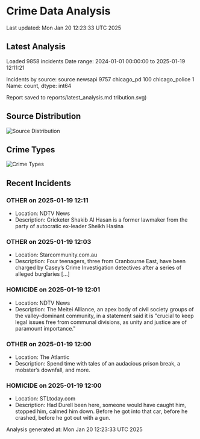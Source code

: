 # Crime Data Analysis
Last updated: Mon Jan 20 12:23:33 UTC 2025

## Latest Analysis

Loaded 9858 incidents
Date range: 2024-01-01 00:00:00 to 2025-01-19 12:11:21

Incidents by source:
source
newsapi           9757
chicago_pd         100
chicago_police       1
Name: count, dtype: int64

Report saved to reports/latest_analysis.md
tribution.svg)

## Source Distribution
![Source Distribution](images/source_distribution.svg)

## Crime Types
![Crime Types](images/crime_types.svg)

## Recent Incidents

### OTHER on 2025-01-19 12:11
- Location: NDTV News
- Description: Cricketer Shakib Al Hasan is a former lawmaker from the party of autocratic ex-leader Sheikh Hasina


### OTHER on 2025-01-19 12:03
- Location: Starcommunity.com.au
- Description: Four teenagers, three from Cranbourne East, have been charged by Casey’s Crime Investigation detectives after a series of alleged burglaries […]


### HOMICIDE on 2025-01-19 12:01
- Location: NDTV News
- Description: The Meitei Alliance, an apex body of civil society groups of the valley-dominant community, in a statement said it is &quot;crucial to keep legal issues free from communal divisions, as unity and justice are of paramount importance.&quot;


### OTHER on 2025-01-19 12:00
- Location: The Atlantic
- Description: Spend time with tales of an audacious prison break, a mobster’s downfall, and more.


### HOMICIDE on 2025-01-19 12:00
- Location: STLtoday.com
- Description: Had Durell been here, someone would have caught him, stopped him, calmed him down. Before he got into that car, before he crashed, before he got out with a gun.

Analysis generated at: Mon Jan 20 12:23:33 UTC 2025

